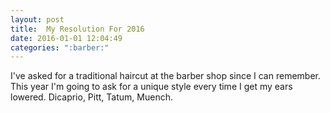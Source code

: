 ```yaml
---
layout: post
title:  My Resolution For 2016
date: 2016-01-01 12:04:49
categories: ":barber:"
---
```


<p>I've asked for a traditional haircut at the barber shop since I can remember. This year I'm going to ask for a unique style every time I get my ears lowered. Dicaprio, Pitt, Tatum, Muench.</p>
